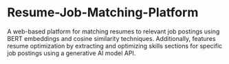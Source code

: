 # Resume-Job-Matching-Platform
A web-based platform for matching resumes to relevant job postings using BERT embeddings and cosine similarity techniques. Additionally, features resume optimization by extracting and optimizing skills sections for specific job postings using a generative AI model API.
